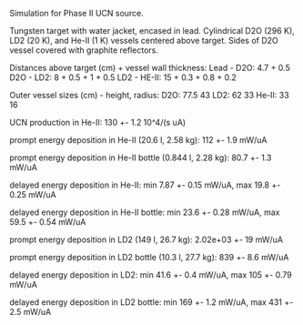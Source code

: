 Simulation for Phase II UCN source.

Tungsten target with water jacket, encased in lead.
Cylindrical D2O (296 K), LD2 (20 K), and He-II (1 K) vessels centered above target.
Sides of D2O vessel covered with graphite reflectors.

Distances above target (cm) + vessel wall thickness:
Lead - D2O: 4.7 + 0.5
D2O - LD2: 8 + 0.5 + 1 + 0.5
LD2 - HE-II: 15 + 0.3 + 0.8 + 0.2

Outer vessel sizes (cm) - height, radius:
D2O: 77.5 43
LD2: 62 33
He-II: 33 16

UCN production in He-II:
130 +- 1.2 10^4/(s uA)

prompt energy deposition in He-II (20.6 l, 2.58 kg):
112 +- 1.9 mW/uA

prompt energy deposition in He-II bottle (0.844 l, 2.28 kg):
80.7 +- 1.3 mW/uA

delayed energy deposition in He-II:
min 7.87 +- 0.15 mW/uA, max 19.8 +- 0.25 mW/uA

delayed energy deposition in He-II bottle:
min 23.6 +- 0.28 mW/uA, max 59.5 +- 0.54 mW/uA

prompt energy deposition in LD2 (149 l, 26.7 kg):
2.02e+03 +- 19 mW/uA

prompt energy deposition in LD2 bottle (10.3 l, 27.7 kg):
839 +- 8.6 mW/uA

delayed energy deposition in LD2:
min 41.6 +- 0.4 mW/uA, max 105 +- 0.79 mW/uA

delayed energy deposition in LD2 bottle:
min 169 +- 1.2 mW/uA, max 431 +- 2.5 mW/uA

